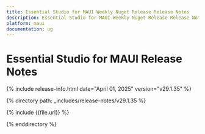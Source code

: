 ```yaml
---
title: Essential Studio for MAUI Weekly Nuget Release Release Notes  
description: Essential Studio for MAUI Weekly Nuget Release Release Notes  
platform: maui
documentation: ug
---
```


# Essential Studio for MAUI  Release Notes  

{% include release-info.html date="April 01, 2025"  version="v29.1.35" %} 

{% directory path: _includes/release-notes/v29.1.35 %}

{% include {{file.url}} %}

{% enddirectory %}